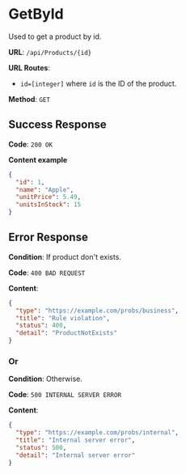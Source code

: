 # GetById

Used to get a product by id.

**URL**: `/api/Products/{id}`

**URL Routes**:

- `id=[integer]` where `id` is the ID of the product.

**Method**: `GET`

## Success Response

**Code**: `200 OK`

**Content example**

```json
{
  "id": 1,
  "name": "Apple",
  "unitPrice": 5.49,
  "unitsInStock": 15
}
```

## Error Response

**Condition**: If product don't exists.

**Code**: `400 BAD REQUEST`

**Content**:

```json
{
  "type": "https://example.com/probs/business",
  "title": "Rule violation",
  "status": 400,
  "detail": "ProductNotExists"
}
```

### Or

**Condition**: Otherwise.

**Code**: `500 INTERNAL SERVER ERROR`

**Content**:

```json
{
  "type": "https://example.com/probs/internal",
  "title": "Internal server error",
  "status": 500,
  "detail": "Internal server error"
}
```
